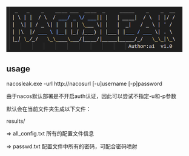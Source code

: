 ![](banner.png)
## usage
nacosleak.exe -url http://nacosurl [-u]username [-p]password

由于nacos默认部署是不开启auth认证，因此可以尝试不指定-u和-p参数

默认会在当前文件夹生成以下文件：


results/


=> all_config.txt  所有的配置文件信息


=> passwd.txt      配置文件中所有的密码，可配合密码喷射
